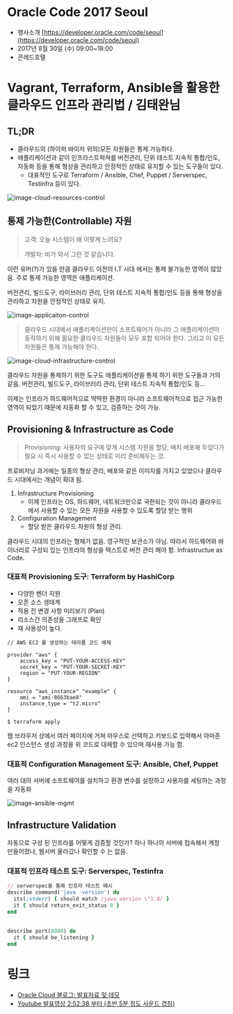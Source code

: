 # Oracle Code 2017 Seoul

- 행사소개 [https://developer.oracle.com/code/seoul](https://developer.oracle.com/code/seoul)
- 2017년 8월 30일 (수) 09:00~18:00
- 콘레드호텔

# Vagrant, Terraform, Ansible을 활용한 클라우드 인프라 관리법 / 김태완님

## TL;DR

- 클라우드의 (하이퍼 바이저 위의)모든 자원들은 통제 가능하다.
- 애플리케이션과 같이 인프라스트럭쳐를 버전관리, 단위 테스트 지속적 통합/인도, 자동화 등을 통해 형상을 관리하고 안정적인 상태로 유지할 수 있는 도구들이 있다.
  - 대표적인 도구로 Terraform / Ansible, Chef, Puppet / Serverspec, Testinfra 등이 있다.

![image-cloud-resources-control](https://lh3.googleusercontent.com/j6b9BYqScqdgZ7HrJ_HZDmnst8SUAS4tYcTNucv57AQQMaBJNHoytMtjhBVgkc1l9LkJCTnF4jFhZ6ok5PnPVEi4kPnPz2zdlPOPEgwS1a_sob_ApijMBNvSzV_jEj0E5qt57BNLn1m0khjM0BWWYEMqf7iL0IpeEYNiQWnW_oS7QHfvDa2NnIK38qhQM6iNOLaEMwNf65v0P-E5ule6qxgEuXJEQHAe0ItPEGbe9WLp7RF-kzKP2pCfu8NYRP39YA89GuloolYKiy2EsuS9SN8fZMk-eAcb66Kv_KDgBivsxYpoZArK_omfNslX_0DKT41st0r5ILh1hiVhCq4Vl4TTW6LYosByWlPafKuZ0UYZcwBpXTm2b2iHRlkw9fSJsU1QqGSeuLzvibY5JsvdG79SduwNsrojCKYVcEB_SrJFXtLFRBrt5ZBe0UoTTukqj9uuKNtOr6G1zmALYN17kND1zzExNGCbhb4TUMh0ykhEbruViOwnNNf54Sqkx10i8Sx8QqVf0VkrgKQU1Q5vpbYDHP2gSRQ9GVMnVez2O_0j8z5iYkD6qA-4rSrnhczB1bRyW0tGhiY=s928-w928-h425-no)



## 통제 가능한(Controllable) 자원

> 고객: 오늘 시스템이 왜 이렇게 느려요?
>
> 개발자: 비가 와서 그런 것 같습니다.

이런 유머(?)가 있을 만큼 클라우드 이전의 I.T 시대 에서는 통제 불가능한 영역이 많았음. 주로 통제 가능한 영역은 애플리케이션.

버전관리, 빌드도구, 라이브러리 관리, 단위 테스트 지속적 통합/인도 등을 통해 형상을 관리하고 자원을 안정적인 상태로 유지.

![image-applicaiton-control](https://lh3.googleusercontent.com/R-BiwS1AAQJYJNMQcVRl3Lte6ZBkTI_bu6LGeR8Pmk9mpET0mOVLUUjHl0bsTjPETK0jXMdZTu5o6zInQPgHtKpNPsKuI-l4ngJW6xUUoCQcbLI6mJ_KdYHv1ato99J3Vs3T5cd0YPr4bGOYGNdBN6QX3Sm81G8ulzVO-VZmIpwv7JIzDz3lhtOeW-pJusi8Bmtni8K_mjfg7Ogy3Wey5uw-kFJV23hWyzQSV1wqoiIauAFsBzrlHXNJaRbt14Rj1BDWE2isFomyj_r5UKAt44IggqMCKdxw-zjqTyDvbHzpovrd0Dt_JYmBOwRqqD_h2yB9CYqeXLV1eiJ_PNOkcxy-hqekdMbBn-qpAb-KRPTy6AB1dcpdwGWO6V5woQKvAKEf1vzEIaY4_5dqZfoZN_c66epzvSOSEdZQ0Qft3RM29vWJh5-VTtPVsd7DZzajt1YiskznuDYh3BWIMKzo8_YZ-qA7DFH1gOlx_-mlnggiGCCpuUPD_i-msTC9MKOKLt6h1w2XBcNa7tV8pqFVcvH5BKNHsxZcuS2c1fxGAUTDrvWFqY2ZzhK51MqjSKwJfI3wLjWQtwg=s939-w939-h431-no)

> 클라우드 시대에서 애플리케이션만이 소프트웨어가 아니라 그 애플리케이션이 동작하기 위해 필요한 클라우드 자원들이 모두 포함 되어야 한다. 그리고 이 모든 자원들은 통제 가능해야 한다.



![image-cloud-infrastructure-control](https://lh3.googleusercontent.com/pU9HlyuZCn8iEUhw2OlPiNtjDuGXY55vwKg0r7tkLfHiDCnZzkracYPvx0RwQDXC0fkuMIKPhSGr0pQMiOYETd-1gU5hPLEmAz2sUVc0M9IrS9f99jY4-TvYnFFhHDUDBSgmpVQu5y8-t9k3-QOyXjdLnuLp0kBQvXRkygimbiWLG1ZWxMcmcGsyfnxEtVo50buj7N6MfIYUdILfPQmkHNbnWyWW-8CfEwp5WTdauP2hZvENr6jWO31Z_WoGqWlGKCTOFHhEOtwVpIpprEriC1ev4Bt7h7nKn2bCZK9KNnS8gDqzfzJsrcvqrgnaTlxkiz45Te6CKxbrCxA5AI0ljwSSWy_PQxUl1VrY_l6W4FIpv3htx-9vXpKbpdtJMngqHJWMWcz9lrCSkm3HN5I__I6kzfMS6ItkBB9wxZi9vZShpyDiGerMhG-gNY6fz3fS2GyRusPGxZCnXROPNlnsWjo7OB5b9ncr5zu_TGSnr7hcxdlyBKEaD_JzzZntmcVN4sfCCZwn6K0RIB2QNqVwQMeO-s7APW04OihD_iUokJZWxTfljgnNjCo30Tf5fOp5MTbmxSJyp0s=s927-w927-h416-no)

클라우드 자원을 통제하기 위한 도구도 애플리케이션을 통제 하기 위한 도구들과 거의 같음. 버전관리, 빌드도구, 라이브러리 관리, 단위 테스트 지속적 통합/인도 등...

이제는 인프라가 하드웨어적으로 딱딱한 환경이 아니라 소프트웨어적으로 접근 가능한 영역이 되었기 때문에 자동화 할 수 있고, 검증하는 것이 가능.



## Provisioning & Infrastructure as Code

> Provisioning: 사용자의 요구에 맞게 시스템 자원을 할당, 배치 배포해 두었다가 필요 시 즉시 사용할 수 있는 상태로 미리 준비해두는 것.

프로비저닝 과거에는 일종의 형상 관리, 배포와 같은 이미지를 가지고 있었으나 클라우드 시대에서는 개념이 확대 됨.

1. Infrastructure Provisioning
   - 이제 인프라는 OS, 하드웨어, 네트워크만으로 국한되는 것이 아니라 클라우드에서 사용할 수 있는 모든 자원을 사용할 수 있도록 할당 받는 행위
2. Configuration Management
   - 할당 받은 클라우드 자원의 형상 관리.

클라우드 시대의 인프라는 형체가 없음. 영구적인 보관소가 아님. 따라서 하드웨어와 바이너리로 구성되 있는 인프라의 형상을 텍스트로 버전 관리 해야 함. Infrastructue as Code.



### 대표적 Provisioning 도구: Terraform by HashiCorp

- 다양한 벤더 지원
- 오픈 소스 생태계
- 적용 전 변경 사항 미리보기 (Plan)
- 리소스간 의존성을 그래프로 확인
- 재 사용성이 높다.

```shell
// AWS EC2 를 생성하는 테라폼 코드 예제

provider "aws" {
    access_key = "PUT-YOUR-ACCESS-KEY"
    secret_key = "PUT-YOUR-SECRET-KEY"
    region = "PUT-YOUR-REGION"
}

resource "aws_instance" "example" {
    ami = "ami-8663bae8"
    instance_type = "t2.micro" 
}
```

```shell
$ terraform apply
```

웹 브라우저 상에서 여러 페이지에 거쳐 마우스로 선택하고 키보드로 입력해서 아마존 ec2 인스턴스 생성 과정을 위 코드로 대체할 수 있으며 재사용 가능 함.



### 대표적 Configuration Management 도구:  Ansible, Chef, Puppet

여러 대의 서버에 소프트웨어를 설치하고 환경 변수를 설정하고 사용자를 세팅하는 과정을 자동화

![image-ansible-mgmt](https://lh3.googleusercontent.com/ojx2uXgbLKel-wFp_2zmiea0QpztjLz7YrV5RpSsrSDv0GZrRWSVTt9nhY5-jvTkMx15qHAm2z5fgNpoW_L0degDORF8LIyATPcOA-deYzcQbGjoHO_kcLYwQ7ZwZfsxWwK5Ix0LR8RL69IMM8BPaOUW5NcK7wYrSP6jWOBo6cWCa7Mw3P_w-bTqpuBJgZm1mk8Jz0NditvJhiXTvOova5EmFThVQn6yjWJgP-A4bepDwXYP8j7gvpNVt4L9m-nmt0GiK8g6_yxzGEv2rHGT30sFgMeAcIHwvopHgE4ow89v04MpFOFKipJTNpjPtIxtrf_lxPp9t5N5RCYYIHU0ZRViPC54cTtRUpwxI6bmasF0dHyT__o2QiKkUxCZzZ4qGlvc0GYgOFZiQJkvsdevOH0AbK1lWOczaBp-zXFkLQx1QkJ5Izzdx-68p2nNZK9K8JtUS48GLYxfF6oxSonfSt5_iVka2lnaRORWUKQhx9XPYjzoNAPFc6ZC8I3XJ4lNlliL3GxBJ0S8PWWwPdgw7Q3DeAzMl7ZT7v34HWI485BSA9jkFuvRk8GKEDyY7Ok21e_8H2gpOkg=s960-w960-h600-no)



## Infrastructure Validation

자동으로 구성 된 인프라를 어떻게 검증할 것인가? 하나 하나의 서버에 접속해서 계정 만들어졌나, 웹서버 올라갔나 확인할 수 는 없음.



### 대표적 인프라 테스트 도구:  Serverspec, Testinfra

```ruby
// serverspec을 통해 인프라 테스트 예시
describe command('java -version') do
  its(:stderr) { should match /java version \"1.8/ }
  it { should return_exit_status 0 }
end
 
 
describe port(8080) do
  it { should be_listening }
end
```



# 링크

- [Oracle Cloud 블로그: 발표자료 및 데모](http://www.oracloud.kr/post/oracle_code_provisioning/#testinfra)
- [Youtube 발표영상 2:52:38 부터 (초반 5분 정도 사운드 겹침)](https://youtu.be/ES9t1z3NCOA)
